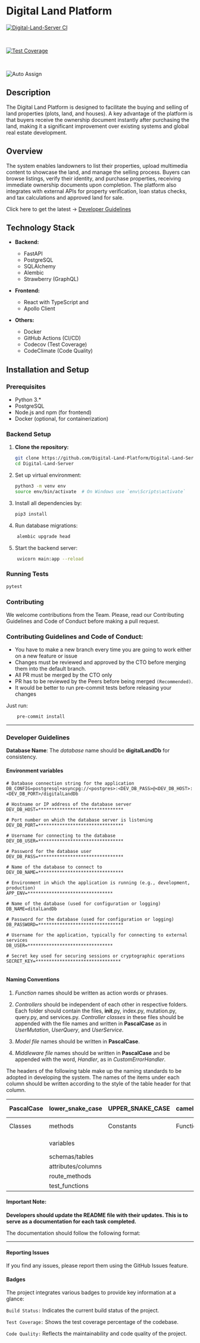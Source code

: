 # Digital Land Platform

[![Digital-Land-Server CI](https://github.com/Digital-Land-Platform/Digital-Land-Server/actions/workflows/ci.yml/badge.svg)](https://github.com/Digital-Land-Platform/Digital-Land-Server/actions/workflows/ci.yml)
&nbsp;&nbsp;
<!-- [![Build Status](https://github.com/Digital-Land-Platform/Digital-Land-Server/workflows/ci.yml/badge.svg)](https://github.com/Digital-Land-Platform/Digital-Land-Server/actions)-->&nbsp;&nbsp;
[![Test Coverage](https://codecov.io/gh/Digital-Land-Platform/Digital-Land-Server/branch/develop/graph/badge.svg)](https://codecov.io/gh/Digital-Land-Platform/Digital-Land-Server/)&nbsp;&nbsp;
<!-- [![Code Quality](https://api.codeclimate.com/v1/badges/yourbadgeid/maintainability)](https://codeclimate.com/github/Digital-Land-Platform/Digital-Land-Server/maintainability)-->&nbsp;&nbsp;
![Auto Assign](https://github.com/Digital-Land-Platform/Digital-Land-Server/actions/workflows/auto-assign.yml/badge.svg)

## Description

The Digital Land Platform is designed to facilitate the buying and selling of land properties (plots, land, and houses). A key advantage of the platform is that buyers receive the ownership document instantly after purchasing the land, making it a significant improvement over existing systems and global real estate development.

## Overview

The system enables landowners to list their properties, upload multimedia content to showcase the land, and manage the selling process. Buyers can browse listings, verify their identity, and purchase properties, receiving immediate ownership documents upon completion. The platform also integrates with external APIs for property verification, loan status checks, and tax calculations and approved land for sale.

Click here to get the latest -> <a href="#dev_guide">Developer Guidelines</a>

## Technology Stack

- **Backend:**
  - FastAPI
  - PostgreSQL
  - SQLAlchemy
  - Alembic
  - Strawberry (GraphQL)

- **Frontend:**
  - React with TypeScript and
  - Apollo Client

- **Others:**
  - Docker
  - GitHub Actions (CI/CD)
  - Codecov (Test Coverage)
  - CodeClimate (Code Quality)

## Installation and Setup

### Prerequisites

- Python 3.*
- PostgreSQL
- Node.js and npm (for frontend)
- Docker (optional, for containerization)

### Backend Setup

1. **Clone the repository:**

   ```bash
   git clone https://github.com/Digital-Land-Platform/Digital-Land-Server.git
   cd Digital-Land-Server
   ```

2. Set up virtual environment:

    ```bash
    python3 -m venv env
    source env/bin/activate  # On Windows use `env\Scripts\activate`
    ```

3. Install all dependencies by:

   ```bash
   pip3 install
   ```
   
4. Run database migrations:

```bash
    alembic upgrade head
```

5. Start the backend server:

```bash
    uvicorn main:app --reload
```

### Running Tests

```bash
pytest
```

### Contributing

We welcome contributions from the Team. Please, read our Contributing Guidelines and Code of Conduct before making a pull request.

### Contributing Guidelines and Code of Conduct:

- You have to make a new branch every time you are going to work either on a new feature or issue
- Changes must be reviewed and approved by the CTO before merging them into the default branch.
- All PR must be merged by the CTO only
- PR has to be reviewed by the Peers before being merged `(Recommended)`.
- It would be better to run pre-commit tests before releasing your changes

Just run:

```bash
    pre-commit install
```


---

<h3 id="dev_guide">Developer Guidelines</h3>

**Database Name**: The *database* name should be **digitalLandDb** for consistency.

#### Environment variables

```
# Database connection string for the application
DB_CONFIG=postgresql+asyncpg://<postgres>:<DEV_DB_PASS>@<DEV_DB_HOST>:<DEV_DB_PORT>/digitalLandDb

# Hostname or IP address of the database server
DEV_DB_HOST=********************************

# Port number on which the database server is listening
DEV_DB_PORT=********************************

# Username for connecting to the database
DEV_DB_USER=********************************

# Password for the database user
DEV_DB_PASS=********************************

# Name of the database to connect to
DEV_DB_NAME=********************************

# Environment in which the application is running (e.g., development, production)
APP_ENV=********************************

# Name of the database (used for configuration or logging)
DB_NAME=ditalLandDb

# Password for the database (used for configuration or logging)
DB_PASSWORD=********************************

# Username for the application, typically for connecting to external services
DB_USER=********************************

# Secret key used for securing sessions or cryptographic operations
SECRET_KEY=********************************


```

#### Naming Conventions

1. *Function* names should be written as action words or phrases.

2. *Controllers* should be independent of each other in respective folders. Each folder should contain the files, __init__.py, index.py, mutation.py, query.py, and services.py. *Controller classes* in these files should be appended with the file names and written in **PascalCase** as in *UserMutation*, *UserQuery*, and *UserService*.

3. *Model file* names should be written in **PascalCase**.

4. *Middleware file* names should be written in **PascalCase** and be appended with the word, *Handler*, as in *CustomErrorHandler*.


The headers of the following table make up the naming standards to be adopted in developing the system.
The names of the items under each column should be written according to the style of the table header for that column.

| PascalCase        | lower_snake_case | UPPER_SNAKE_CASE | camelCase        | khebab-case      |
|  ---------------- | ---------------- | ---------------- | ---------------- | ---------------- |
| Classes           | methods          | Constants        | Functions        | docker-compose   |
|                   | variables        |                  |                  | git-branch  |
|                   | schemas/tables   |        |      |                  |
|                   | attributes/columns |        |      |                  |
|                   | route_methods    |        |      |                  |
|                   | test_functions   |        |      |                  |


#### Important Note: 
**Developers should update the README file with their updates. This is to serve as a documentation for each task completed.**

The documentation should follow the following format:


---


#### Reporting Issues

If you find any issues, please report them using the GitHub Issues feature.

#### Badges

The project integrates various badges to provide key information at a glance:

`Build Status:` Indicates the current build status of the project.

`Test Coverage:` Shows the test coverage percentage of the codebase.

`Code Quality:` Reflects the maintainability and code quality of the project.
